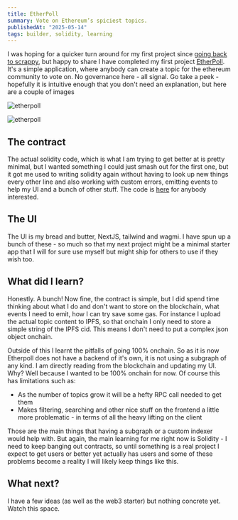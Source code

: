 ```yaml
---
title: EtherPoll
summary: Vote on Ethereum’s spiciest topics.
publishedAt: "2025-05-14"
tags: builder, solidity, learning
---
```


I was hoping for a quicker turn around for my first project since [going back to scrappy](https://www.shan8851.com/blog/back-to-scrappy), but happy to share I have completed my first project [EtherPoll](https://ether-poll-app.vercel.app/). It's a simple application, where anybody can create a topic for the ethereum community to vote on. No governance here - all signal. Go take a peek - hopefully it is intuitive enough that you don't need an explanation, but here are a couple of images

![etherpoll](/etherpoll1.png)

![etherpoll](/etherpoll2.png)


## The contract

The actual solidity code, which is what I am trying to get better at is pretty minimal, but I wanted something I could just smash out for the first one, but it got me used to writing solidity again without having to look up new things every other line and also working with custom errors, emitting events to help my UI and a bunch of other stuff. The code is [here](https://github.com/shan8851/EtherPoll) for anybody interested.

## The UI

The UI is my bread and butter, NextJS, tailwind and wagmi. I have spun up a bunch of these - so much so that my next project might be a minimal starter app that I will for sure use myself but might ship for others to use if they wish too.

## What did I learn?

Honestly. A bunch! Now fine, the contract is simple, but I did spend time thinking about what I do and don't want to store on the blockchain, what events I need to emit, how I can try save some gas. For instance I upload the actual topic content to IPFS, so that onchain I only need to store a simple string of the IPFS cid. This means I don't need to put a complex json object onchain.

Outside of this I learnt the pitfalls of going 100% onchain. So as it is now Etherpoll does not have a backend of it's own, it is not using a subgraph of any kind. I am directly reading from the blockchain and updating my UI. Why? Well because I wanted to be 100% onchain for now. Of course this has limitations such as:

- As the number of topics grow it will be a hefty RPC call needed to get them
- Makes filtering, searching and other nice stuff on the frontend a little more problematic - in terms of all the heavy lifting on the client

Those are the main things that having a subgraph or a custom indexer would help with. But again, the main learning for me right now is Solidity - I need to keep banging out contracts, so until something is a real project I expect to get users or better yet actually has users and some of these problems become a reality I will likely keep things like this.

## What next?

I have a few ideas (as well as the web3 starter) but nothing concrete yet. Watch this space.
